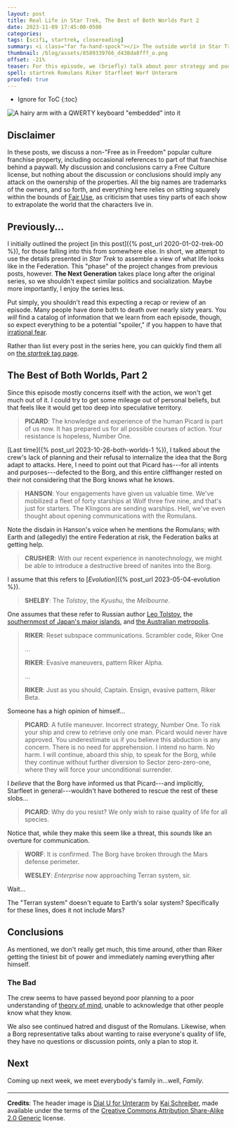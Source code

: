 ```yaml
---
layout: post
title: Real Life in Star Trek, The Best of Both Worlds Part 2
date: 2023-11-09 17:45:00-0500
categories:
tags: [scifi, startrek, closereading]
summary: <i class="far fa-hand-spock"></i> The outside world in Star Trek
thumbnail: /blog/assets/8589339766_d438da8fff_o.png
offset: -21%
teaser: For this episode, we (briefly) talk about poor strategy and poor international relations.
spell: startrek Romulans Riker Starfleet Worf Unterarm
proofed: true
---
```


* Ignore for ToC
{:toc}

![A hairy arm with a QWERTY keyboard "embedded" into it](/blog/assets/8589339766_d438da8fff_o.png "Never trust a keyboard where touch-typing requires inviting a friend...")

## Disclaimer

In these posts, we discuss a non-"Free as in Freedom" popular culture franchise property, including occasional references to part of that franchise behind a paywall.  My discussion and conclusions carry a Free Culture license, but nothing about the discussion or conclusions should imply any attack on the ownership of the properties.  All the big names are trademarks of the owners, and so forth, and everything here relies on sitting squarely within the bounds of [Fair Use](https://en.wikipedia.org/wiki/Fair_use), as criticism that uses tiny parts of each show to extrapolate the world that the characters live in.

## Previously...

I initially outlined the project [in this post]({% post_url 2020-01-02-trek-00 %}), for those falling into this from somewhere else.  In short, we attempt to use the details presented in *Star Trek* to assemble a view of what life looks like in the Federation.  This "phase" of the project changes from previous posts, however.  **The Next Generation** takes place long after the original series, so we shouldn't expect similar politics and socialization.  Maybe more importantly, I enjoy the series less.

Put simply, you shouldn't read this expecting a recap or review of an episode.  Many people have done both to death over nearly sixty years.  You *will* find a catalog of information that we learn from each episode, though, so expect everything to be a potential "spoiler," if you happen to have that [irrational fear](https://www.theguardian.com/books/booksblog/2011/aug/17/spoilers-enhance-enjoyment-psychologists).

Rather than list every post in the series here, you can quickly find them all on [the *startrek* tag page](/blog/tag/startrek/).

## The Best of Both Worlds, Part 2

Since this episode mostly concerns itself with the action, we won't get much out of it.  I could try to get some mileage out of personal beliefs, but that feels like it would get too deep into speculative territory.

 > **PICARD**: The knowledge and experience of the human Picard is part of us now. It has prepared us for all possible courses of action. Your resistance is hopeless, Number One.

[Last time]({% post_url 2023-10-26-both-worlds-1 %}), I talked about the crew's lack of planning and their refusal to internalize the idea that the Borg adapt to attacks.  Here, I need to point out that Picard has---for all intents and purposes---defected to the Borg, and this entire cliffhanger rested on their not considering that the Borg knows what he knows.

 > **HANSON**: Your engagements have given us valuable time. We've mobilized a fleet of forty starships at Wolf three five nine, and that's just for starters. The Klingons are sending warships. Hell, we've even thought about opening communications with the Romulans.

Note the disdain in Hanson's voice when he mentions the Romulans; with Earth and (allegedly) the entire Federation at risk, the Federation balks at getting help.

 > **CRUSHER**: With our recent experience in nanotechnology, we might be able to introduce a destructive breed of nanites into the Borg.

I assume that this refers to [*Evolution*]({% post_url 2023-05-04-evolution %}).

 > **SHELBY**: The *Tolstoy*, the *Kyushu*, the *Melbourne*.

One assumes that these refer to Russian author [Leo Tolstoy](https://en.wikipedia.org/wiki/Leo_Tolstoy), the [southernmost of Japan's major islands](https://en.wikipedia.org/wiki/Kyushu), and [the Australian metropolis](https://en.wikipedia.org/wiki/Melbourne).

 > **RIKER**: Reset subspace communications. Scrambler code, Riker One
 >
 > ...
 >
 > **RIKER**: Evasive maneuvers, pattern Riker Alpha.
 >
 > ...
 >
 > **RIKER**: Just as you should, Captain. Ensign, evasive pattern, Riker Beta.

Someone has a high opinion of himself...

 > **PICARD**: A futile maneuver. Incorrect strategy, Number One. To risk your ship and crew to retrieve only one man. Picard would never have approved. You underestimate us if you believe this abduction is any concern. There is no need for apprehension. I intend no harm. No harm. I will continue, aboard this ship, to speak for the Borg, while they continue without further diversion to Sector zero-zero-one, where they will force your unconditional surrender.

I *believe* that the Borg have informed us that Picard---and implicitly, Starfleet in general---wouldn't have bothered to rescue the rest of these slobs...

 > **PICARD**: Why do you resist? We only wish to raise quality of life for all species.

Notice that, while they make this seem like a threat, this *sounds* like an overture for communication.

 > **WORF**: It is confirmed. The Borg have broken through the Mars defense perimeter.
 >
 > **WESLEY**: *Enterprise* now approaching Terran system, sir.

Wait...

The "Terran system" doesn't equate to Earth's solar system?  Specifically for these lines, does it not include Mars?

## Conclusions

As mentioned, we don't really get much, this time around, other than Riker getting the tiniest bit of power and immediately naming everything after himself.

### The Bad

The crew seems to have passed beyond poor planning to a poor understanding of [theory of mind](https://en.wikipedia.org/wiki/Theory_of_mind), unable to acknowledge that other people know what they know.

We also see continued hatred and disgust of the Romulans.  Likewise, when a Borg representative talks about wanting to raise everyone's quality of life, they have no questions or discussion points, only a plan to stop it.

## Next

Coming up next week, we meet everybody's family in...well, *Family*.

#### <i class="far fa-hand-spock"></i>

* * *

**Credits**: The header image is [Dial U for Unterarm](https://www.flickr.com/photos/genista/8589339766) by [Kai Schreiber](https://www.flickr.com/photos/genista/), made available under the terms of the [Creative Commons Attribution Share-Alike 2.0 Generic](https://creativecommons.org/licenses/by-sa/2.0/) license.
